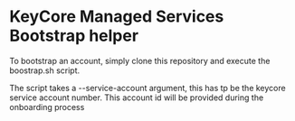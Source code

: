 # KeyCore Managed Services Bootstrap helper

To bootstrap an account, simply clone this repository and execute the boostrap.sh script.

The script takes a --service-account argument, this has tp be the keycore service account number.
This account id will be provided during the onboarding process
